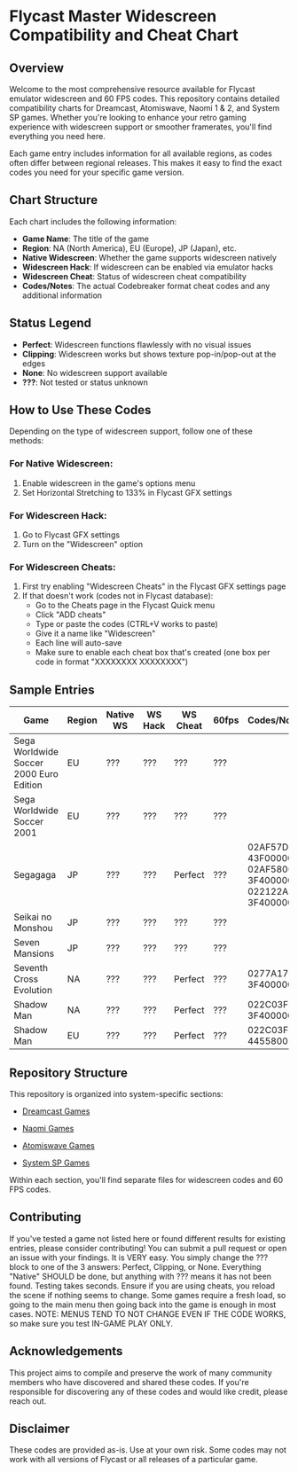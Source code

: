 # Flycast Master Widescreen Compatibility and Cheat Chart

## Overview

Welcome to the most comprehensive resource available for Flycast emulator widescreen and 60 FPS codes. This repository contains detailed compatibility charts for Dreamcast, Atomiswave, Naomi 1 & 2, and System SP games. Whether you're looking to enhance your retro gaming experience with widescreen support or smoother framerates, you'll find everything you need here.

Each game entry includes information for all available regions, as codes often differ between regional releases. This makes it easy to find the exact codes you need for your specific game version.

## Chart Structure

Each chart includes the following information:
- **Game Name**: The title of the game
- **Region**: NA (North America), EU (Europe), JP (Japan), etc.
- **Native Widescreen**: Whether the game supports widescreen natively
- **Widescreen Hack**: If widescreen can be enabled via emulator hacks
- **Widescreen Cheat**: Status of widescreen cheat compatibility
- **Codes/Notes**: The actual Codebreaker format cheat codes and any additional information

## Status Legend

- **Perfect**: Widescreen functions flawlessly with no visual issues
- **Clipping**: Widescreen works but shows texture pop-in/pop-out at the edges
- **None**: No widescreen support available
- **???**: Not tested or status unknown

## How to Use These Codes

Depending on the type of widescreen support, follow one of these methods:

### For Native Widescreen:
1. Enable widescreen in the game's options menu
2. Set Horizontal Stretching to 133% in Flycast GFX settings

### For Widescreen Hack:
1. Go to Flycast GFX settings
2. Turn on the "Widescreen" option

### For Widescreen Cheats:
1. First try enabling "Widescreen Cheats" in the Flycast GFX settings page
2. If that doesn't work (codes not in Flycast database):
   - Go to the Cheats page in the Flycast Quick menu
   - Click "ADD cheats"
   - Type or paste the codes (CTRL+V works to paste)
   - Give it a name like "Widescreen"
   - Each line will auto-save
   - Make sure to enable each cheat box that's created (one box per code in format "XXXXXXXX XXXXXXXX")

## Sample Entries

| Game | Region | Native WS | WS Hack | WS Cheat |  60fps   |    Codes/Notes     |
|------|--------|-----------|---------|----------|----------|--------------------|
| Sega Worldwide Soccer 2000 Euro Edition | EU | ??? | ??? | ??? | ??? | |
| Sega Worldwide Soccer 2001 | EU | ??? | ??? | ??? | ??? | |
| Segagaga | JP | ??? | ??? | Perfect | ??? | 02AF57DC 43F00000, 02AF580C 3F400000, 022122A0 3F400000 |
| Seikai no Monshou | JP | ??? | ??? | ??? |??? | |
| Seven Mansions | JP | ??? | ??? | ??? | ??? | |
| Seventh Cross Evolution | NA | ??? | ??? | Perfect | ??? | 0277A178 3F400000 |
| Shadow Man | NA | ??? | ??? | Perfect | ??? | 022C03F4 3F400000 |
| Shadow Man | EU | ??? | ??? | Perfect | ??? | 022C03F8 44558000 |

## Repository Structure

This repository is organized into system-specific sections:

- [Dreamcast Games](https://github.com/nexus382/Flycast-Widescreen-Compatability-And-Cheat-Chart/blob/main/Dreamcast%20Widescreen.md)

- [Naomi Games](https://github.com/nexus382/Flycast-Widescreen-Compatability-And-Cheat-Chart/blob/main/Naomi%20Widescreen.md)

- [Atomiswave Games](./atomiswave/)

- [System SP Games](./systemsp/)

Within each section, you'll find separate files for widescreen codes and 60 FPS codes.

## Contributing

If you've tested a game not listed here or found different results for existing entries, please consider contributing! You can submit a pull request or open an issue with your findings. It is VERY easy. You simply change the ??? block to one of the 3 answers: Perfect, Clipping, or None. Everything "Native" SHOULD be done, but anything with ??? means it has not been found. Testing takes seconds. Ensure if you are using cheats, you reload the scene if nothing seems to change. Some games require a fresh load, so going to the main menu then going back into the game is enough in most cases. NOTE: MENUS TEND TO NOT CHANGE EVEN IF THE CODE WORKS, so make sure you test IN-GAME PLAY ONLY.
## Acknowledgements

This project aims to compile and preserve the work of many community members who have discovered and shared these codes. If you're responsible for discovering any of these codes and would like credit, please reach out.

## Disclaimer

These codes are provided as-is. Use at your own risk. Some codes may not work with all versions of Flycast or all releases of a particular game.
